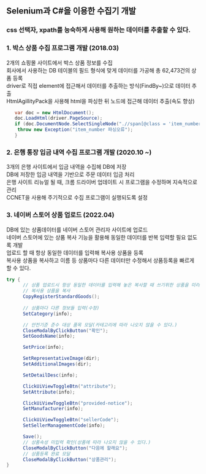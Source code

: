 ## Selenium과 C#을 이용한 수집기 개발

### css 선택자, xpath를 능숙하게 사용해 원하는 데이터를 추출할 수 있다.

### 1. 박스 상품 수집 프로그램 개발 (2018.03)   

2개의 쇼핑몰 사이트에서 박스 상품 정보를 수집    
회사에서 사용하는 DB 테이블의 필드 형식에 맞게 데이터를 가공해 총 62,473건의 상품 등록    
driver로 직접 element에 접근해서 데이터를 추출하는 방식(FindBy~)으로 데이터 추출    
HtmlAgillityPack을 사용해 html을 파싱한 뒤 노드에 접근해 데이터 추출(속도 향상) 

``` C#
   var doc = new HtmlDocument();
   doc.LoadHtml(driver.PageSource);
   if (doc.DocumentNode.SelectSingleNode(".//span[@class = 'item_number']") == null) {
    throw new Exception("item_number 파싱오류");
   }
```

### 2. 은행 통장 입금 내역 수집 프로그램 개발 (2020.10 ~)

3개의 은행 사이트에서 입금 내역을 수집헤 DB에 저장   
DB에 저장한 입금 내역을 기반으로 주문 데이터 입금 처리    
은행 사이트 리뉴얼 될 때, 크롬 드라이버 업데이트 시 프로그램을 수정하며 지속적으로 관리    
CCNET을 사용해 주기적으로 수집 프로그램이 실행되도록 설정     

### 3. 네이버 스토어 상품 업로드 (2022.04)

DB에 있는 상품데이터를 네이버 스토어 관리자 사이트에 업로드  
네이버 스토어에 있는 상품 복사 기능을 활용해 동일한 데이터를 반복 입력할 필요 없도록 개발   
업로드 할 때 항상 동일한 데이터를 입력해 복사용 상품을 등록    
복사용 상품을 복사하고 이름 등 상품마다 다른 데이터만 수정해서 상품등록을 빠르게 할 수 있다.   

``` C#
try {
      // 상품 업로드시 항상 동일한 데이터를 입력해 놓은 복사할 때 쓰기위한 상품을 미리 등록해 둠
      // 복사용 상품을 복사
      CopyRegisterStandardGoods();
      
      // 상품마다 다른 정보들 입력(수정)
      SetCategory(info);

      // 안전기준 준수 대상 품목 모달(카테고리에 따라 나오지 않을 수 있다.)
      CloseModalByClickButton("확인");
      SetGoodsName(info);

      SetPrice(info);

      SetRepresentativeImage(dir);
      SetAdditionalImages(dir);

      SetDetailDesc(info);

      ClickUiViewToggleBtn("attribute");
      SetAttribute(info);

      ClickUiViewToggleBtn("provided-notice");
      SetManufacturer(info);

      ClickUiViewToggleBtn("sellerCode");
      SetSellerManagementCode(info);

      Save();
      // 상품속성 미입력 확인(상품에 따라 나오지 않을 수 있다.)
      CloseModalByClickButton("다음에 할래요");
      // 상품등록 완료 모달
      CloseModalByClickButton("상품관리");
}
